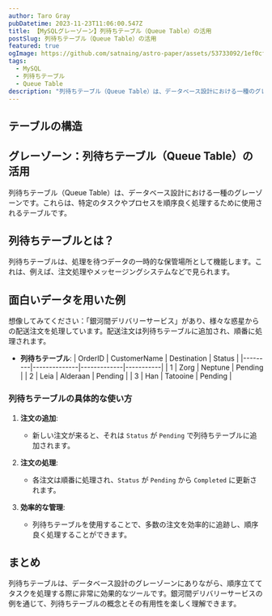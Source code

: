 ```yaml
---
author: Taro Gray
pubDatetime: 2023-11-23T11:06:00.547Z
title: 【MySQLグレーゾーン】列待ちテーブル（Queue Table）の活用
postSlug: 列待ちテーブル（Queue Table）の活用
featured: true
ogImage: https://github.com/satnaing/astro-paper/assets/53733092/1ef0cf03-8137-4d67-ac81-84a032119e3a
tags:
  - MySQL
  - 列待ちテーブル
  - Queue Table
description: "列待ちテーブル（Queue Table）は、データベース設計における一種のグレーゾーンです。これらは、特定のタスクやプロセスを順序良く処理するために使用されるテーブルです。"
---
```


## テーブルの構造

## グレーゾーン：列待ちテーブル（Queue Table）の活用

列待ちテーブル（Queue Table）は、データベース設計における一種のグレーゾーンです。これらは、特定のタスクやプロセスを順序良く処理するために使用されるテーブルです。

## 列待ちテーブルとは？

列待ちテーブルは、処理を待つデータの一時的な保管場所として機能します。これは、例えば、注文処理やメッセージングシステムなどで見られます。

## 面白いデータを用いた例

想像してみてください：「銀河間デリバリーサービス」があり、様々な惑星からの配送注文を処理しています。配送注文は列待ちテーブルに追加され、順番に処理されます。

- **列待ちテーブル**:
  | OrderID | CustomerName | Destination | Status |
  |---------|--------------|-------------|-----------|
  | 1 | Zorg | Neptune | Pending |
  | 2 | Leia | Alderaan | Pending |
  | 3 | Han | Tatooine | Pending |

### 列待ちテーブルの具体的な使い方

1. **注文の追加**:

   - 新しい注文が来ると、それは `Status` が `Pending` で列待ちテーブルに追加されます。

2. **注文の処理**:

   - 各注文は順番に処理され、`Status` が `Pending` から `Completed` に更新されます。

3. **効率的な管理**:
   - 列待ちテーブルを使用することで、多数の注文を効率的に追跡し、順序良く処理することができます。

## まとめ

列待ちテーブルは、データベース設計のグレーゾーンにありながら、順序立ててタスクを処理する際に非常に効果的なツールです。銀河間デリバリーサービスの例を通じて、列待ちテーブルの概念とその有用性を楽しく理解できます。
